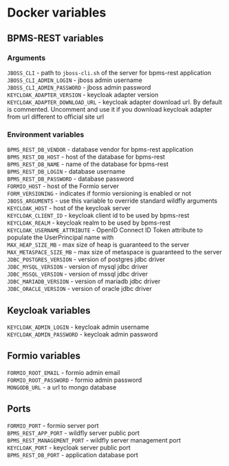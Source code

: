 # Docker variables

## BPMS-REST variables

### Arguments

`JBOSS_CLI` - path to `jboss-cli.sh` of the server for bpms-rest application <br/>
`JBOSS_CLI_ADMIN_LOGIN` - jboss admin username <br/>
`JBOSS_CLI_ADMIN_PASSWORD` - jboss admin password <br/>
`KEYCLOAK_ADAPTER_VERSION` - keycloak adapter version <br/>
`KEYCLOAK_ADAPTER_DOWNLOAD_URL` - keycloak adapter download url. By default is commented. Uncomment and use it if you download 
keycloak adapter from url different to official site url <br/>

### Environment variables

`BPMS_REST_DB_VENDOR` - database vendor for bpms-rest application <br/>
`BPMS_REST_DB_HOST` - host of the database for bpms-rest <br/>
`BPMS_REST_DB_NAME` - name of the database for bpms-rest <br/>
`BPMS_REST_DB_LOGIN` - database username <br/>
`BPMS_REST_DB_PASSWORD` - database password <br/>
`FORMIO_HOST` - host of the Formio server <br/>
`FORM_VERSIONING` - indicates if formio versioning is enabled or not <br/>
`JBOSS_ARGUMENTS` - use this variable to override standard wildfly arguments <br/>
`KEYCLOAK_HOST` - host of the keycloak server <br/>
`KEYCLOAK_CLIENT_ID` - keycloak client id to be used by bpms-rest <br/>
`KEYCLOAK_REALM` - keycloak realm to be used by bpms-rest <br/>
`KEYCLOAK_USERNAME_ATTRIBUTE` - OpenID Connect ID Token attribute to populate the UserPrincipal name with <br/>
`MAX_HEAP_SIZE_MB` - max size of heap is guaranteed to the server <br/>
`MAX_METASPACE_SIZE_MB` - max size of metaspace is guaranteed to the server <br/>
`JDBC_POSTGRES_VERSION` - version of postgres jdbc driver <br/>
`JDBC_MYSQL_VERSION` - version of mysql jdbc driver <br/>
`JDBC_MSSQL_VERSION` - version of mssql jdbc driver <br/>
`JDBC_MARIADB_VERSION` - version of mariadb jdbc driver <br/>
`JDBC_ORACLE_VERSION` - version of oracle jdbc driver <br/>

## Keycloak variables

`KEYCLOAK_ADMIN_LOGIN` - keycloak admin username <br/>
`KEYCLOAK_ADMIN_PASSWORD` - keycloak admin password <br/>

## Formio variables

`FORMIO_ROOT_EMAIL` - formio admin email <br/>
`FORMIO_ROOT_PASSWORD` - formio admin password <br/>
`MONGODB_URL` - a url to mongo database <br/>

## Ports

`FORMIO_PORT` - formio server port <br/>
`BPMS_REST_APP_PORT` - wildfly server public port <br/>
`BPMS_REST_MANAGEMENT_PORT` - wildfly server management port <br/>
`KEYCLOAK_PORT` - keycloak server public port <br/>
`BPMS_REST_DB_PORT` - application database port
